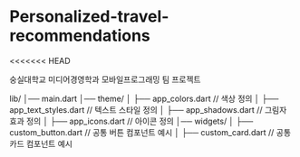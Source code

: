 # Personalized-travel-recommendations

<<<<<<< HEAD

숭실대학교 미디어경영학과 모바일프로그래밍 팀 프로젝트

lib/
│── main.dart
│── theme/
│ ├── app_colors.dart // 색상 정의
│ ├── app_text_styles.dart // 텍스트 스타일 정의
│ ├── app_shadows.dart // 그림자 효과 정의
│ ├── app_icons.dart // 아이콘 정의
│── widgets/
│ ├── custom_button.dart // 공통 버튼 컴포넌트 예시
│ ├── custom_card.dart // 공통 카드 컴포넌트 예시
